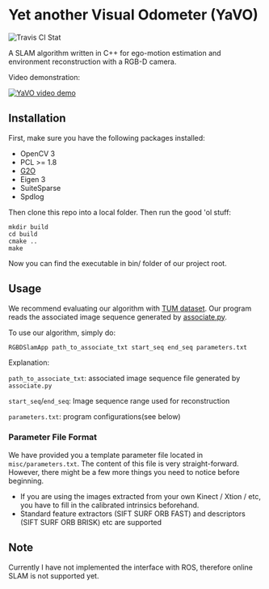 # Yet another Visual Odometer (YaVO)

![Travis CI Stat](https://travis-ci.org/cvcore/YaVO.svg?branch=master)

A SLAM algorithm written in C++ for ego-motion estimation and environment reconstruction with a RGB-D camera.

Video demonstration:

[![YaVO video demo](https://media.giphy.com/media/koiSDVWKM4MBG/giphy.gif)](https://youtu.be/MSN_w3eFP0I)

## Installation

First, make sure you have the following packages installed:

* OpenCV 3
* PCL >= 1.8
* [G2O](https://github.com/RainerKuemmerle/g2o)
* Eigen 3
* SuiteSparse
* Spdlog

Then clone this repo into a local folder. Then run the good 'ol stuff:

    mkdir build
	cd build
	cmake ..
	make

Now you can find the executable in bin/ folder of our project root.

## Usage

We recommend evaluating our algorithm with [TUM dataset](http://vision.in.tum.de/data/datasets/rgbd-dataset). Our program reads the associated image sequence generated by [associate.py](http://vision.in.tum.de/data/datasets/rgbd-dataset/tools).

To use our algorithm, simply do:

    RGBDSlamApp path_to_associate_txt start_seq end_seq parameters.txt

Explanation:

`path_to_associate_txt`: associated image sequence file generated by `associate.py`

`start_seq`/`end_seq`: Image sequence range used for reconstruction

`parameters.txt`: program configurations(see below)

### Parameter File Format

We have provided you a template parameter file located in `misc/parameters.txt`. The content of this file is very straight-forward. However, there might be a few more things you need to notice before beginning.

* If you are using the images extracted from your own Kinect / Xtion / etc, you have to fill in the calibrated intrinsics beforehand.
* Standard feature extractors (SIFT SURF ORB FAST) and descriptors (SIFT SURF ORB BRISK) etc are supported

## Note

Currently I have not implemented the interface with ROS, therefore online SLAM is not supported yet.
